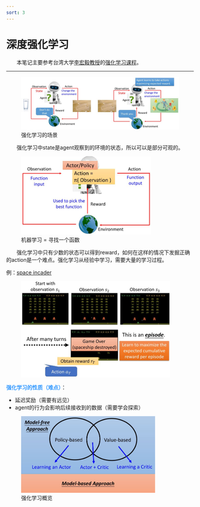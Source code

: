 ```yaml
---
sort: 3
---
```


# 深度强化学习

&emsp;&emsp;本笔记主要参考台湾大学[李宏毅教授](http://speech.ee.ntu.edu.tw/~tlkagk/)的[强化学习课程](https://www.bilibili.com/video/BV1F4411c7og?p=1)。

---

<figure>
    <img src="./images/1/1-1.JPG" width=700px>
    <figcaption>强化学习的场景</figcaption>
</figure>

&emsp;&emsp;强化学习中state是agent观察到的环境的状态，所以可以是部分可观的。

<figure>
    <img src="./images/1/1-2.JPG" width=350px>
    <figcaption>机器学习 = 寻找一个函数</figcaption>
</figure>

&emsp;&emsp;强化学习中只有少数的状态可以得到reward，如何在这样的情况下发掘正确的action是一个难点。强化学习从经验中学习，需要大量的学习过程。

例：[space incader](https://gym.openai.com/envs/SpaceInvaders-v0/)

<figure>
    <img src="./images/1/1-3.JPG" width=400px>
</figure>

<b><font color="#3399ff">强化学习的性质（难点）</font></b>：
* 延迟奖励（需要有远见）
* agent的行为会影响后续接收到的数据（需要学会探索）

<figure>
    <img src="./images/1/1-4.JPG" width=360px>
    <figcaption>强化学习概览</figcaption>
</figure>